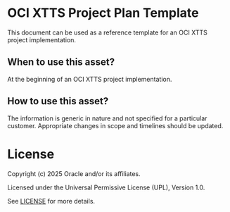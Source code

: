 # OCI XTTS Project Plan Template

This document can be used as a reference template for an OCI XTTS project implementation.

## When to use this asset?

At the beginning of an OCI XTTS project implementation.

## How to use this asset?

The information is generic in nature and not specified for a particular customer. Appropriate changes in scope and timelines should be updated.

# License

Copyright (c) 2025 Oracle and/or its affiliates.

Licensed under the Universal Permissive License (UPL), Version 1.0.

See [LICENSE](https://github.com/oracle-devrel/technology-engineering/blob/main/LICENSE) for more details.